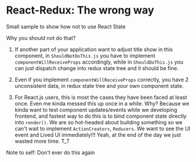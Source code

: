 # React-Redux: The wrong way

Small sample to show how not to use React State

Why you should not do that?

1. If another part of your application want to adjust title show in this component, in `ShouldNotDoThis.js` you have to implement `componentWillReceiveProps` accordingly, while in `ShouldDoThis.js` you can just dispatch change into redux state tree and it should be fine.

2. Even if you implement `componentWillReceiveProps` correctly, you have 2 unconsistent data, in redux state tree and your own component state.

3. For React.js users, this is most the cases they have been faced at least once. Even me kinda messed this up once in a while. Why? Because we kinda want to test component updates/events while we developing frontend, and fastest way to do this is to bind component state directly into `render()`. We are so hot-headed about building something so we can't wait to implement `ActionCreators`, `Reducers`. We want to see the UI event and Lived UI immediately!!! Yeah, at the end of the day we just wasted more time. T_T

Note to self: Don't ever do this again
